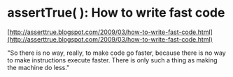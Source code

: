 <!--
id: 267366493
link: http://tumblr.atmos.org/post/267366493/asserttrue-how-to-write-fast-code
slug: asserttrue-how-to-write-fast-code
date: Wed Dec 02 2009 22:32:28 GMT-0800 (PST)
publish: 2009-12-02
tags: 
title: assertTrue( ): How to write fast code
-->


assertTrue( ): How to write fast code
=====================================

[http://asserttrue.blogspot.com/2009/03/how-to-write-fast-code.html](http://asserttrue.blogspot.com/2009/03/how-to-write-fast-code.html)

"So there is no way, really, to make code go faster, because there is no
way to make instructions execute faster. There is only such a thing as
making the machine do less."

